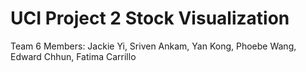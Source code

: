 # UCI Project 2 Stock Visualization

Team 6 Members: Jackie Yi, Sriven Ankam, Yan Kong, Phoebe Wang, Edward Chhun, Fatima Carrillo

 
